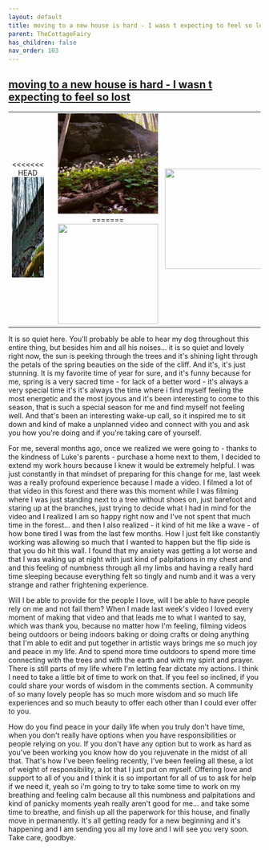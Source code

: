 ```yaml
---
layout: default
title: moving to a new house is hard - I wasn t expecting to feel so lost
parent: TheCottageFairy
has_children: false
nav_order: 103
---
```


## [moving to a new house is hard - I wasn t expecting to feel so lost](https://www.youtube.com/watch?v=GF9eMau-cvs)

<div>
<table align="center">
	<tr>
		<td align="center">
<<<<<<< HEAD
			<img src="../../assets/cottage_fairy_ai_generated_photos/moving_to_a_new_house_is_hard_-_I_wasn_t_expecting_to_feel_so_lost-[GF9eMau-cvs]/generated_00.png" height="200" width="200"/>
		</td>
		<td align="center">
			<img src="../../assets/cottage_fairy_ai_generated_photos/moving_to_a_new_house_is_hard_-_I_wasn_t_expecting_to_feel_so_lost-[GF9eMau-cvs]/generated_01.png" height="200" width="200"/>
		</td>
		<td align="center">
			<img src="../../assets/cottage_fairy_ai_generated_photos/moving_to_a_new_house_is_hard_-_I_wasn_t_expecting_to_feel_so_lost-[GF9eMau-cvs]/generated_02.png" height="200" width="200"/>
=======
			<img src="../../posters/moving_to_a_new_house_is_hard_-_I_wasn_t_expecting_to_feel_so_lost-[GF9eMau-cvs]/generated_00.png" height="200" width="200"/>
		</td>
		<td align="center">
			<img src="../../posters/moving_to_a_new_house_is_hard_-_I_wasn_t_expecting_to_feel_so_lost-[GF9eMau-cvs]/generated_01.png" height="200" width="200"/>
		</td>
		<td align="center">
			<img src="../../posters/moving_to_a_new_house_is_hard_-_I_wasn_t_expecting_to_feel_so_lost-[GF9eMau-cvs]/generated_02.png" height="200" width="200"/>
>>>>>>> ffe52613361410ad9d371a0f80e81de4dd24175f
		</td>
	</tr>
</table>
</div>

It is so quiet here. You'll probably be able to hear my dog throughout this entire thing, but besides him and all his noises… it is so quiet and lovely right now, the sun is peeking through the trees and it's shining light through the petals of the spring beauties on the side of the cliff. And it's, it's just stunning. It is my favorite time of year for sure, and it's funny because for me, spring is a very sacred time - for lack of a better word - it's always a very special time it's it's always the time where i find myself feeling the most energetic and the most joyous and it's been interesting to come to this season, that is such a special season for me and find myself not feeling well. And that's been an interesting wake-up call, so it inspired me to sit down and kind of make a unplanned video and connect with you and ask you how you're doing and if you're taking care of yourself.

For me, several months ago, once we realized we were going to - thanks to the kindness of Luke's parents - purchase a home next to them, I decided to extend my work hours because I knew it would be extremely helpful. I was just constantly in that mindset of preparing for this change for me, last week was a really profound experience because I made a video. I filmed a lot of that video in this forest and there was this moment while I was filming where I was just standing next to a tree without shoes on, just barefoot and staring up at the branches, just trying to decide what I had in mind for the video and I realized I am so happy right now and I've not spent that much time in the forest… and then I also realized - it kind of hit me like a wave - of how bone tired I was from the last few months. How I just felt like constantly working was allowing so much that I wanted to happen but the flip side is that you do hit this wall. I found that my anxiety was getting a lot worse and that I was waking up at night with just kind of palpitations in my chest and and this feeling of numbness through all my limbs and having a really hard time sleeping because everything felt so tingly and numb and it was a very strange and rather frightening experience.

Will I be able to provide for the people I love, will I be able to have people rely on me and not fail them? When I made last week's video I loved every moment of making that video and that leads me to what I wanted to say, which was thank you, because no matter how I'm feeling, filming videos being outdoors or being indoors baking or doing crafts or doing anything that I'm able to edit and put together in artistic ways brings me so much joy and peace in my life. And to spend more time outdoors to spend more time connecting with the trees and with the earth and with my spirit and prayer. There is still parts of my life where I'm letting fear dictate my actions. I think I need to take a little bit of time to work on that. If you feel so inclined, if you could share your words of wisdom in the comments section. A community of so many lovely people has so much more wisdom and so much life experiences and so much beauty to offer each other than I could ever offer to you.

How do you find peace in your daily life when you truly don't have time, when you don't really have options when you have responsibilities or people relying on you. If you don't have any option but to work as hard as you've been working you know how do you rejuvenate in the midst of all that. That's how I've been feeling recently, I've been feeling all these, a lot of weight of responsibility, a lot that I just put on myself. Offering love and support to all of you and I think it is so important for all of us to ask for help if we need it, yeah so i'm going to try to take some time to work on my breathing and feeling calm because all this numbness and palpitations and kind of panicky moments yeah really aren't good for me… and take some time to breathe, and finish up all the paperwork for this house, and finally move in permanently. It's all getting ready for a new beginning and it's happening and I am sending you all my love and I will see you very soon. Take care, goodbye.